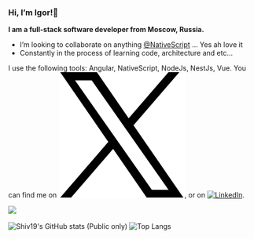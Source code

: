 <h3>Hi, I’m Igor!🤘</h3>

**I am a full-stack software developer from Moscow, Russia.**

<ul>
  <li>I’m looking to collaborate on anything <a href="https://github.com/NativeScript">@NativeScript</a> ... Yes ah love it</li>
  <li>Constantly in the process of learning code, architecture and etc...</li>
</ul>

I use the following tools: Angular, NativeScript, NodeJs, NestJs, Vue. You can find me on [![Twitter][1.1]][1],  or on [![LinkedIn][1.2]][2].

<!-- profile views counter -->
<img src="https://komarev.com/ghpvc/?username=Bezlepkin&label=PROFILE+VIEWS&style=flat&color=f7428e">

![Shiv19's GitHub stats (Public only)](https://github-readme-stats.vercel.app/api?username=bezlepkin&show_icons=true&theme=radical&rank_icon=github)
![Top Langs](https://github-readme-stats.vercel.app/api/top-langs/?username=bezlepkin&layout=compact&theme=radical)


<!-- icons without padding -->
[1.1]: https://raw.githubusercontent.com/devicons/devicon/master/icons/twitter/twitter-original.svg
[1.2]: https://i.imgur.com/nsGBWPV.png

<!-- links to your social media accounts -->
[1]: https://twitter.com/Bezlepkin
[2]: https://www.linkedin.com/in/igor-bezlepkin
